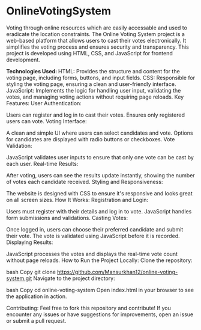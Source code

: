 # OnlineVotingSystem
Voting through online resources which are easily accessable and used to eradicate the location constraints.
The Online Voting System project is a web-based platform that allows users to cast their votes electronically. It simplifies the voting process and ensures security and transparency. This project is developed using HTML, CSS, and JavaScript for frontend development.

<b> Technologies Used: </b>
HTML: Provides the structure and content for the voting page, including forms, buttons, and input fields.
CSS: Responsible for styling the voting page, ensuring a clean and user-friendly interface.
JavaScript: Implements the logic for handling user input, validating the votes, and managing voting actions without requiring page reloads.
Key Features:
User Authentication:

Users can register and log in to cast their votes.
Ensures only registered users can vote.
Voting Interface:

A clean and simple UI where users can select candidates and vote.
Options for candidates are displayed with radio buttons or checkboxes.
Vote Validation:

JavaScript validates user inputs to ensure that only one vote can be cast by each user.
Real-time Results:

After voting, users can see the results update instantly, showing the number of votes each candidate received.
Styling and Responsiveness:

The website is designed with CSS to ensure it's responsive and looks great on all screen sizes.
How It Works:
Registration and Login:

Users must register with their details and log in to vote.
JavaScript handles form submissions and validations.
Casting Votes:

Once logged in, users can choose their preferred candidate and submit their vote.
The vote is validated using JavaScript before it is recorded.
Displaying Results:

JavaScript processes the votes and displays the real-time vote count without page reloads.
How to Run the Project Locally:
Clone the repository:

bash
Copy
git clone https://github.com/Mansurkhan12/online-voting-system.git
Navigate to the project directory:

bash
Copy
cd online-voting-system
Open index.html in your browser to see the application in action.

Contributing:
Feel free to fork this repository and contribute! If you encounter any issues or have suggestions for improvements, open an issue or submit a pull request.
